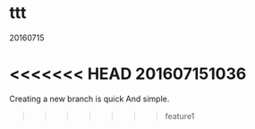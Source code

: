 # ttt

20160715

<<<<<<< HEAD
201607151036
=======
Creating a new branch is quick And simple.
>>>>>>> feature1

